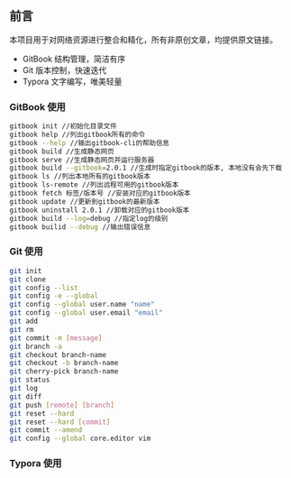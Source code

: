 ## 前言

本项目用于对网络资源进行整合和精化，所有非原创文章，均提供原文链接。

* GitBook 结构管理，简洁有序
* Git 版本控制，快速迭代
* Typora 文字编写，唯美轻量



### GitBook 使用

```sh
gitbook init //初始化目录文件
gitbook help //列出gitbook所有的命令
gitbook --help //输出gitbook-cli的帮助信息
gitbook build //生成静态网页
gitbook serve //生成静态网页并运行服务器
gitbook build --gitbook=2.0.1 //生成时指定gitbook的版本, 本地没有会先下载
gitbook ls //列出本地所有的gitbook版本
gitbook ls-remote //列出远程可用的gitbook版本
gitbook fetch 标签/版本号 //安装对应的gitbook版本
gitbook update //更新到gitbook的最新版本
gitbook uninstall 2.0.1 //卸载对应的gitbook版本
gitbook build --log=debug //指定log的级别
gitbook builid --debug //输出错误信息
```



### Git 使用

```sh
git init
git clone
git config --list
git config -e --global
git config --global user.name "name"
git config --global user.email "email"
git add
git rm
git commit -m [message]
git branch -a
git checkout branch-name
git checkout -b branch-name
git cherry-pick branch-name
git status
git log
git diff
git push [remote] [branch]
git reset --hard
git reset --hard [commit]
git commit --amend
git config --global core.editor vim
```



### Typora 使用

